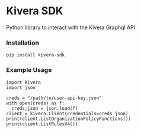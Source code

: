 # Kivera SDK

Python library to interact with the Kivera Graphql API

### Installation

```
pip install kivera-sdk
```

### Example Usage
```
import kivera
import json

creds = "/path/to/user-api-key.json"
with open(creds) as f:
  creds_json = json.load(f)
client = kivera.Client(credentials=creds_json)
print(client.ListOrganizationPolicyFunctions())
print(client.ListRulesV4())
```
